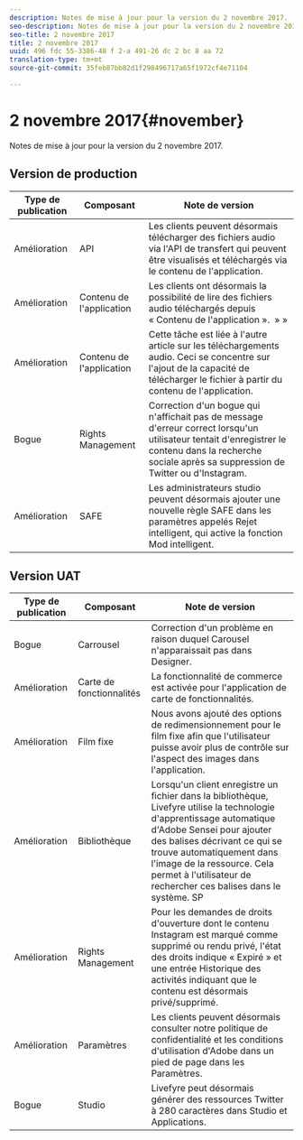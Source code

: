 ```yaml
---
description: Notes de mise à jour pour la version du 2 novembre 2017.
seo-description: Notes de mise à jour pour la version du 2 novembre 2017.
seo-title: 2 novembre 2017
title: 2 novembre 2017
uuid: 496 fdc 55-3386-48 f 2-a 491-26 dc 2 bc 8 aa 72
translation-type: tm+mt
source-git-commit: 35feb87bb82d1f298496717a65f1972cf4e71104

---
```



# 2 novembre 2017{#november}

Notes de mise à jour pour la version du 2 novembre 2017.

## Version de production

| **Type de publication** | **Composant** | **Note de version** |
|---|---|---|
| Amélioration | API | Les clients peuvent désormais télécharger des fichiers audio via l&#39;API de transfert qui peuvent être visualisés et téléchargés via le contenu de l&#39;application. |
| Amélioration | Contenu de l&#39;application | Les clients ont désormais la possibilité de lire des fichiers audio téléchargés depuis « Contenu de l&#39;application ».  » » |
| Amélioration | Contenu de l&#39;application | Cette tâche est liée à l&#39;autre article sur les téléchargements audio. Ceci se concentre sur l&#39;ajout de la capacité de télécharger le fichier à partir du contenu de l&#39;application. |
| Bogue | Rights Management | Correction d&#39;un bogue qui n&#39;affichait pas de message d&#39;erreur correct lorsqu&#39;un utilisateur tentait d&#39;enregistrer le contenu dans la recherche sociale après sa suppression de Twitter ou d&#39;Instagram. |
| Amélioration | SAFE | Les administrateurs studio peuvent désormais ajouter une nouvelle règle SAFE dans les paramètres appelés Rejet intelligent, qui active la fonction Mod intelligent. |

## Version UAT

| **Type de publication** | **Composant** | **Note de version** |
|---|---|---|
| Bogue | Carrousel | Correction d&#39;un problème en raison duquel Carousel n&#39;apparaissait pas dans Designer. |
| Amélioration | Carte de fonctionnalités | La fonctionnalité de commerce est activée pour l&#39;application de carte de fonctionnalités. |
| Amélioration | Film fixe | Nous avons ajouté des options de redimensionnement pour le film fixe afin que l&#39;utilisateur puisse avoir plus de contrôle sur l&#39;aspect des images dans l&#39;application. |
| Amélioration | Bibliothèque | Lorsqu&#39;un client enregistre un fichier dans la bibliothèque, Livefyre utilise la technologie d&#39;apprentissage automatique d&#39;Adobe Sensei pour ajouter des balises décrivant ce qui se trouve automatiquement dans l&#39;image de la ressource. Cela permet à l&#39;utilisateur de rechercher ces balises dans le système. SP |
| Amélioration | Rights Management | Pour les demandes de droits d&#39;ouverture dont le contenu Instagram est marqué comme supprimé ou rendu privé, l&#39;état des droits indique « Expiré » et une entrée Historique des activités indiquant que le contenu est désormais privé/supprimé. |
| Amélioration | Paramètres | Les clients peuvent désormais consulter notre politique de confidentialité et les conditions d&#39;utilisation d&#39;Adobe dans un pied de page dans les Paramètres. |
| Bogue | Studio | Livefyre peut désormais générer des ressources Twitter à 280 caractères dans Studio et Applications. |

